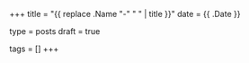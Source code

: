 +++
title = "{{ replace .Name "-" " " | title }}"
date = {{ .Date }}

type = posts
draft = true

tags = []
+++
